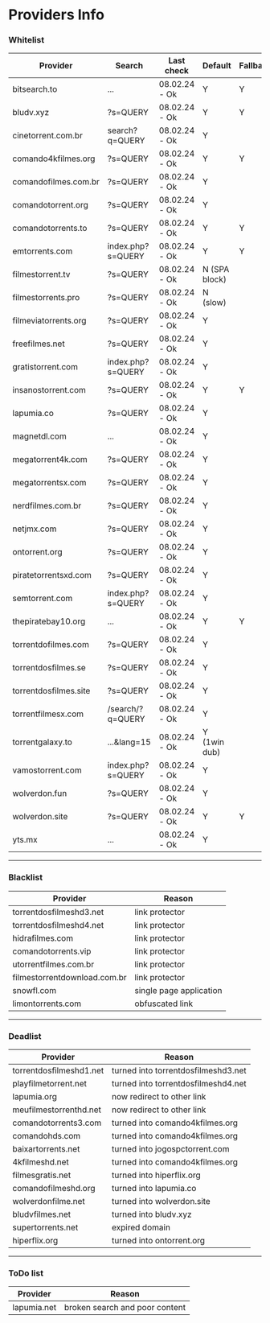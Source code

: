 # Providers Info

### Whitelist

| **Provider**            | **Search**                    | **Last check**         | **Default**   | **Fallback** | **Group**      |
|-------------------------|-------------------------------|------------------------|---------------|--------------|----------------|
| bitsearch.to            | ...                           | 08.02.24 - Ok          | Y             | Y            |                |
| bludv.xyz               | ?s=QUERY                      | 08.02.24 - Ok          | Y             | Y            | comando        |
| cinetorrent.com.br      | search?q=QUERY                | 08.02.24 - Ok          | Y             |              |                |
| comando4kfilmes.org     | ?s=QUERY                      | 08.02.24 - Ok          | Y             | Y            |                |
| comandofilmes.com.br    | ?s=QUERY                      | 08.02.24 - Ok          | Y             |              |                |
| comandotorrent.org      | ?s=QUERY                      | 08.02.24 - Ok          | Y             |              |                |
| comandotorrents.to      | ?s=QUERY                      | 08.02.24 - Ok          | Y             | Y            |                |
| emtorrents.com          | index.php?s=QUERY             | 08.02.24 - Ok          | Y             | Y            | ondebaixo      |
| filmestorrent.tv        | ?s=QUERY                      | 08.02.24 - Ok          | N (SPA block) |              | filmes torrent |
| filmestorrents.pro      | ?s=QUERY                      | 08.02.24 - Ok          | N (slow)      |              |                |
| filmeviatorrents.org    | ?s=QUERY                      | 08.02.24 - Ok          | Y             |              |                |
| freefilmes.net          | ?s=QUERY                      | 08.02.24 - Ok          | Y             |              |                |
| gratistorrent.com       | index.php?s=QUERY             | 08.02.24 - Ok          | Y             |              | ondebaixo      |
| insanostorrent.com      | ?s=QUERY                      | 08.02.24 - Ok          | Y             | Y            |                |
| lapumia.co              | ?s=QUERY                      | 08.02.24 - Ok          | Y             |              |                |
| magnetdl.com            | ...                           | 08.02.24 - Ok          | Y             |              |                |
| megatorrent4k.com       | ?s=QUERY                      | 08.02.24 - Ok          | Y             |              |                |
| megatorrentsx.com       | ?s=QUERY                      | 08.02.24 - Ok          | Y             |              |                |
| nerdfilmes.com.br       | ?s=QUERY                      | 08.02.24 - Ok          | Y             |              |                |
| netjmx.com              | ?s=QUERY                      | 08.02.24 - Ok          | Y             |              |                |
| ontorrent.org           | ?s=QUERY                      | 08.02.24 - Ok          | Y             |              |                |
| piratetorrentsxd.com    | ?s=QUERY                      | 08.02.24 - Ok          | Y             |              |                |
| semtorrent.com          | index.php?s=QUERY             | 08.02.24 - Ok          | Y             |              | ondebaixo      |
| thepiratebay10.org      | ...                           | 08.02.24 - Ok          | Y             | Y            |                |
| torrentdofilmes.com     | ?s=QUERY                      | 08.02.24 - Ok          | Y             |              | comando        |
| torrentdosfilmes.se     | ?s=QUERY                      | 08.02.24 - Ok          | Y             |              | filmes torrent |
| torrentdosfilmes.site   | ?s=QUERY                      | 08.02.24 - Ok          | Y             |              |                |
| torrentfilmesx.com      | /search/?q=QUERY              | 08.02.24 - Ok          | Y             |              |                |
| torrentgalaxy.to        | ...&lang=15                   | 08.02.24 - Ok          | Y (1win dub)  |              |                |
| vamostorrent.com        | index.php?s=QUERY             | 08.02.24 - Ok          | Y             |              | ondebaixo      |
| wolverdon.fun           | ?s=QUERY                      | 08.02.24 - Ok          | Y             |              |                |
| wolverdon.site          | ?s=QUERY                      | 08.02.24 - Ok          | Y             | Y            | comando        |
| yts.mx                  | ...                           | 08.02.24 - Ok          | Y             |              |                |

---

### Blacklist

| **Provider**                 | **Reason**      |
|------------------------------|-----------------|
| torrentdosfilmeshd3.net      | link protector  |
| torrentdosfilmeshd4.net      | link protector  |
| hidrafilmes.com | link protector |
| comandotorrents.vip | link protector |
| utorrentfilmes.com.br | link protector |
| filmestorrentdownload.com.br | link protector |
| snowfl.com | single page application |
| limontorrents.com | obfuscated link |

---

### Deadlist

| **Provider**                 | **Reason**      |
|------------------------------|-----------------|
| torrentdosfilmeshd1.net | turned into torrentdosfilmeshd3.net |
| playfilmetorrent.net | turned into torrentdosfilmeshd4.net |
| lapumia.org | now redirect to other link |
| meufilmestorrenthd.net | now redirect to other link |
| comandotorrents3.com | turned into comando4kfilmes.org |
| comandohds.com | turned into comando4kfilmes.org |
| baixartorrents.net | turned into jogospctorrent.com |
| 4kfilmeshd.net | turned into comando4kfilmes.org |
| filmesgratis.net | turned into hiperflix.org |
| comandofilmeshd.org | turned into lapumia.co |
| wolverdonfilme.net | turned into wolverdon.site |
| bludvfilmes.net | turned into bludv.xyz |
| supertorrents.net | expired domain |
| hiperflix.org | turned into ontorrent.org |

---

### ToDo list

| **Provider**                 | **Reason**      |
|------------------------------|-----------------|
| lapumia.net | broken search and poor content |
